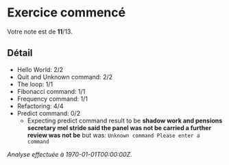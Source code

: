 # Exercice commencé
Votre note est de **11**/13.

## Détail
* Hello World: 2/2
* Quit and Unknown command: 2/2
* The loop: 1/1
* Fibonacci command: 1/1
* Frequency command: 1/1
* Refactoring: 4/4
* Predict command: 0/2
    * Expecting predict command result to be **shadow work and pensions secretary mel stride said the panel was not be carried a further review was not be** but was: `Unknown command
      Please enter a command`



*Analyse effectuée à 1970-01-01T00:00:00Z.*
